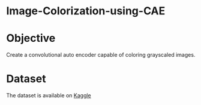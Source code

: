 # Image-Colorization-using-CAE

# Objective
Create a convolutional auto encoder capable of coloring grayscaled images.

# Dataset
The dataset is available on [Kaggle](https://www.kaggle.com/datasets/shravankumar9892/image-colorization)
